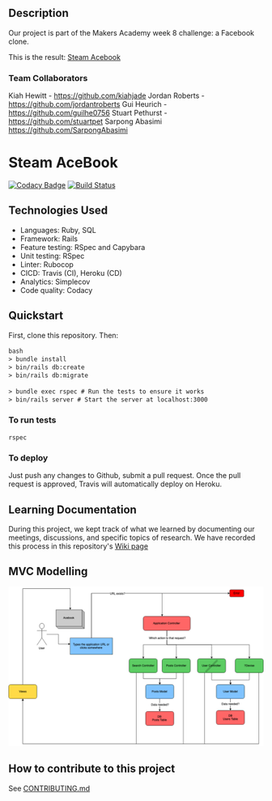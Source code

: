 ## Description

Our project is part of the Makers Academy week 8 challenge: a Facebook clone.

This is the result: [Steam Acebook](https://steam-acebook.herokuapp.com)

### Team Collaborators

Kiah Hewitt - https://github.com/kiahjade Jordan Roberts - https://github.com/jordantroberts Gui Heurich - https://github.com/guilhe0756 Stuart Pethurst - https://github.com/stuartpet Sarpong Abasimi https://github.com/SarpongAbasimi

# Steam AceBook

[![Codacy Badge](https://api.codacy.com/project/badge/Grade/a41b60a496814d4abea4626d74e3d785)](https://app.codacy.com/app/stuartpet/acebook-steam?utm_source=github.com&utm_medium=referral&utm_content=stuartpet/acebook-steam&utm_campaign=Badge_Grade_Dashboard)
[![Build Status](https://travis-ci.org/stuartpet/acebook-steam.svg?branch=master)](https://travis-ci.org/stuartpet/acebook-steam)

## Technologies Used

- Languages: Ruby, SQL
- Framework: Rails
- Feature testing: RSpec and Capybara
- Unit testing: RSpec
- Linter: Rubocop
- CICD: Travis (CI), Heroku (CD)
- Analytics: Simplecov
- Code quality: Codacy

## Quickstart

First, clone this repository. Then:

```
bash
> bundle install
> bin/rails db:create
> bin/rails db:migrate

> bundle exec rspec # Run the tests to ensure it works
> bin/rails server # Start the server at localhost:3000
```

### To run tests

```
rspec
```

### To deploy

Just push any changes to Github, submit a pull request.
Once the pull request is approved, Travis will automatically deploy on Heroku.

## Learning Documentation

During this project, we kept track of what we learned by documenting our meetings, discussions, and specific topics of research. We have recorded this process in this repository's [Wiki page](https://github.com/stuartpet/acebook-steam/wiki)

## MVC Modelling

<img src="./app/assets/config/images/diagram.png">

## How to contribute to this project

See [CONTRIBUTING.md](CONTRIBUTING.md)
